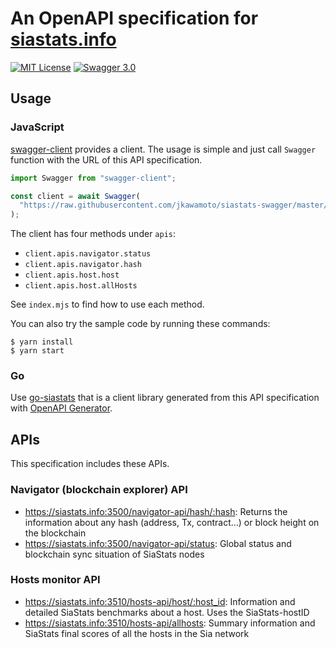 # An OpenAPI specification for [siastats.info](https://siastats.info)  
[![MIT License](https://img.shields.io/badge/license-MIT-blue.svg?style=flat)](LICENSE)
[![Swagger 3.0](http://validator.swagger.io/validator?url=https%3A%2F%2Fraw.githubusercontent.com%2Fjkawamoto%2Fsiastats-swagger%2Fmaster%2Fswagger.yaml)](https://swagger.io/)

## Usage
### JavaScript
[swagger-client](https://www.npmjs.com/package/swagger-client) provides a client.
The usage is simple and just call `Swagger` function with the URL of this API specification.

```js
import Swagger from "swagger-client";

const client = await Swagger(
  "https://raw.githubusercontent.com/jkawamoto/siastats-swagger/master/swagger.yaml"
);
```

The client has four methods under `apis`:
- `client.apis.navigator.status`
- `client.apis.navigator.hash`
- `client.apis.host.host`
- `client.apis.host.allHosts`

See `index.mjs` to find how to use each method.

You can also try the sample code by running these commands:

```shell
$ yarn install 
$ yarn start
```

### Go
Use [go-siastats](https://github.com/jkawamoto/go-siastats) that is a client library generated from this API specification with [OpenAPI Generator](https://github.com/OpenAPITools/openapi-generator).

## APIs
This specification includes these APIs.

### Navigator (blockchain explorer) API
* https://siastats.info:3500/navigator-api/hash/:hash: Returns the information about any hash (address, Tx, contract...) or block height on the blockchain
* https://siastats.info:3500/navigator-api/status: Global status and blockchain sync situation of SiaStats nodes

### Hosts monitor API
* https://siastats.info:3510/hosts-api/host/:host_id: Information and detailed SiaStats benchmarks about a host. Uses the SiaStats-hostID
* https://siastats.info:3510/hosts-api/allhosts: Summary information and SiaStats final scores of all the hosts in the Sia network

